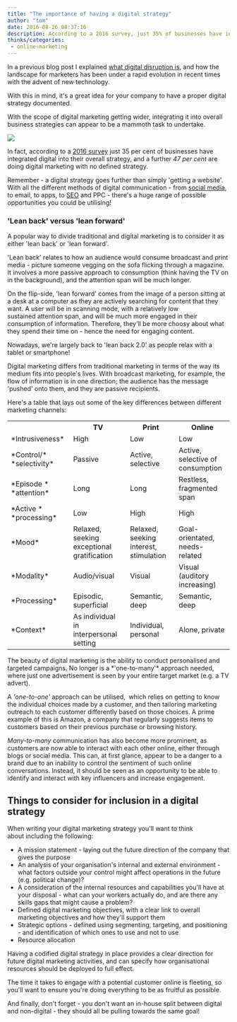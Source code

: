 ```yaml
---
title: "The importance of having a digital strategy"
author: "tom"
date: 2016-08-26 08:37:16
description: According to a 2016 survey, just 35% of businesses have integrated digital into their overall strategy, and a further 47% are doing digital marketing with no defined strategy!
thinks/categories: 
 - online-marketing
---
```


In a previous blog post I explained [what digital disruption is](/thinks/what-is-digital-disruption/), and how the landscape for marketers has been under a rapid evolution in recent times with the advent of new technology.

With this in mind, it's a great idea for your company to have a proper digital strategy documented.

With the scope of digital marketing getting wider, integrating it into overall business strategies can appear to be a mammoth task to undertake.

[![](images/blog/shutterstock_327906983.jpg)](images/blog/shutterstock_327906983.jpg)

In fact, according to a [2016 survey](http://www.smartinsights.com/digital-marketing-strategy/digital-strategy-development/10-reasons-for-digital-marketing-strategy/) just 35 per cent of businesses have integrated digital into their overall strategy, and a further *47 per cent* are doing digital marketing with no defined strategy.

Remember - a digital strategy goes further than simply 'getting a website'. With all the different methods of digital communication - from [social media](/creates/digital-marketing/social-media/), to email, to apps, to [SEO](/creates/digital-marketing/seo/) and PPC - there's a huge range of possible opportunities you could be utilising!

### 'Lean back' versus 'lean forward'

A popular way to divide traditional and digital marketing is to consider it as either 'lean back' or 'lean forward'.

'Lean back' relates to how an audience would consume broadcast and print media - picture someone vegging on the sofa flicking through a magazine. It involves a more passive approach to consumption (think having the TV on in the background), and the attention span will be much longer.

On the flip-side, 'lean forward' comes from the image of a person sitting at a desk at a computer as they are actively searching for content that they want. A user will be in scanning mode, with a relatively low sustained attention span, and will be much more engaged in their consumption of information. Therefore, they'll be more choosy about what they spend their time on - hence the need for engaging content.

Nowadays, we're largely back to 'lean back 2.0' as people relax with a tablet or smartphone!

Digital marketing differs from traditional marketing in terms of the way its medium fits into people's lives. With broadcast marketing, for example, the flow of information is in one direction; the audience has the message 'pushed' onto them, and they are passive recipients.

Here's a table that lays out some of the key differences between different marketing channels:
<table class="tg">
<tbody>
<tr>
<th class="tg-031e" style="text-align: center;"></th>
<th class="tg-e3zv" style="text-align: center;">TV</th>
<th class="tg-e3zv" style="text-align: center;">Print</th>
<th class="tg-9hbo" style="text-align: center;">Online</th>
</tr>
<tr>
<td class="tg-e3zv">*Intrusiveness*</td>
<td class="tg-031e">High</td>
<td class="tg-031e">Low</td>
<td class="tg-yw4l">Low</td>
</tr>
<tr>
<td class="tg-e3zv">*Control/*
*selectivity*</td>
<td class="tg-031e">Passive</td>
<td class="tg-031e">Active,
selective</td>
<td class="tg-yw4l">Active,
selective of
consumption</td>
</tr>
<tr>
<td class="tg-e3zv">*Episode *
*attention*</td>
<td class="tg-031e">Long</td>
<td class="tg-031e">Long</td>
<td class="tg-yw4l">Restless,
fragmented span</td>
</tr>
<tr>
<td class="tg-9hbo">*Active *
*processing*</td>
<td class="tg-yw4l">Low</td>
<td class="tg-yw4l">High</td>
<td class="tg-yw4l">High</td>
</tr>
<tr>
<td class="tg-9hbo">*Mood*</td>
<td class="tg-yw4l">Relaxed,
seeking
exceptional
gratification</td>
<td class="tg-yw4l">Relaxed,
seeking
interest,
stimulation</td>
<td class="tg-yw4l">Goal-
orientated,
needs-related</td>
</tr>
<tr>
<td class="tg-9hbo">*Modality*</td>
<td class="tg-yw4l">Audio/visual</td>
<td class="tg-yw4l">Visual</td>
<td class="tg-yw4l">Visual (auditory
increasing)</td>
</tr>
<tr>
<td class="tg-9hbo">*Processing*</td>
<td class="tg-yw4l">Episodic,
superficial</td>
<td class="tg-yw4l">Semantic,
deep</td>
<td class="tg-yw4l">Semantic,
deep</td>
</tr>
<tr>
<td class="tg-yw4l">*Context*</td>
<td class="tg-yw4l">As individual in
interpersonal
setting</td>
<td class="tg-yw4l">Individual,
personal</td>
<td class="tg-yw4l">Alone, private</td>
</tr>
</tbody>
</table>
The beauty of digital marketing is the ability to conduct personalised and targeted campaigns. No longer is a *'one-to-many'* approach needed, where just one advertisement is seen by your entire target market (e.g. a TV advert).

A *'one-to-one'* approach can be utilised,  which relies on getting to know the individual choices made by a customer, and then tailoring marketing outreach to each customer differently based on those choices. A prime example of this is Amazon, a company that regularly suggests items to customers based on their previous purchase or browsing history.

*Many-to-many* communication has also become more prominent, as customers are now able to interact with each other online, either through blogs or social media. This can, at first glance, appear to be a danger to a brand due to an inability to control the sentiment of such online conversations. Instead, it should be seen as an opportunity to be able to identify and interact with key influencers and increase engagement.

## Things to consider for inclusion in a digital strategy

When writing your digital marketing strategy you'll want to think about including the following:

- A mission statement - laying out the future direction of the company that gives the purpose
- An analysis of your organisation's internal and external environment - what factors outside your control might affect operations in the future (e.g. political change)?
- A consideration of the internal resources and capabilities you'll have at your disposal - what can your workers actually do, and are there any skills gaps that might cause a problem?
- Defined digital marketing objectives, with a clear link to overall marketing objectives and how they'll support them
- Strategic options - defined using segmenting, targeting, and positioning - and identification of which ones to use and not to use
- Resource allocation


Having a codified digital strategy in place provides a clear direction for future digital marketing activities, and can specify how organisational resources should be deployed to full effect.

The time it takes to engage with a potential customer online is fleeting, so you'll want to ensure you're doing everything to be as fruitful as possible.

And finally, don't forget - you don't want an in-house split between digital and non-digital - they should all be pulling towards the same goal!

## 



